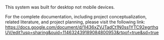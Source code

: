 This system was built for desktop not mobile devices.

For the complete documentation, including project conceptualization, related literature, and project planning, please visit the following link:  https://docs.google.com/document/d/1I436xZVJTadCt1N0ss1YTC92egrthqUV/edit?usp=sharing&ouid=114632439189084800953&rtpof=true&sd=true